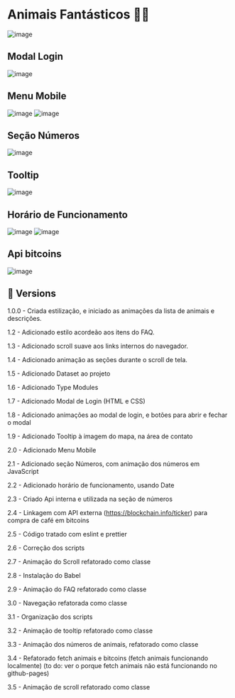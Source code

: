 # Animais Fantásticos 🐱‍💻

![image](https://user-images.githubusercontent.com/89994391/199326923-8f4fc3fd-cbc1-49f4-bc91-6ec625887aac.png)

## Modal Login
![image](https://user-images.githubusercontent.com/89994391/199313684-1f0d6119-cfd5-4296-aa8f-c363d7300d36.png)

## Menu Mobile
![image](https://user-images.githubusercontent.com/89994391/199314029-14020d99-05fb-4dc9-b6ee-c780bbbded16.png)
![image](https://user-images.githubusercontent.com/89994391/199313923-1222e204-744f-4ecf-bb82-b23682af80a1.png)

## Seção Números
![image](https://user-images.githubusercontent.com/89994391/199327070-2c8ffe3b-7477-4177-baa6-a7c399bbd7e3.png)

## Tooltip
![image](https://user-images.githubusercontent.com/89994391/199058694-71ee3395-0de1-4a63-8ba0-12a8e76a3fda.png)

## Horário de Funcionamento
![image](https://user-images.githubusercontent.com/89994391/199334651-73a946ac-6b7d-403b-bebb-6a4a2e5f426c.png)
![image](https://user-images.githubusercontent.com/89994391/199334770-c7ca0f19-be85-4bd9-870a-e0a01ea07b99.png)

## Api bitcoins
![image](https://user-images.githubusercontent.com/89994391/201678741-711675c6-895e-4372-945e-f735f0830378.png)




## 🦄 Versions

1.0.0 - Criada estilização, e iniciado as animações da lista de animais e descrições.

1.2 - Adicionado estilo acordeão aos itens do FAQ.

1.3 - Adicionado scroll suave aos links internos do navegador.

1.4 - Adicionado animação as seções durante o scroll de tela.

1.5 - Adicionado Dataset ao projeto

1.6 - Adicionado Type Modules

1.7 - Adicionado Modal de Login (HTML e CSS)

1.8 - Adicionado animações ao modal de login, e botões para abrir e fechar o modal

1.9 - Adicionado Tooltip à imagem do mapa, na área de contato

2.0 - Adicionado Menu Mobile

2.1 - Adicionado seção Números, com animação dos números em JavaScript

2.2 - Adicionado horário de funcionamento, usando Date

2.3 - Criado Api interna e utilizada na seção de números

2.4 - Linkagem com API externa (https://blockchain.info/ticker) para compra de café em bitcoins

2.5 - Código tratado com eslint e prettier

2.6 - Correção dos scripts

2.7 - Animação do Scroll refatorado como classe

2.8 - Instalação do Babel

2.9 - Animação do FAQ refatorado como classe

3.0 - Navegação refatorada como classe

3.1 - Organização dos scripts

3.2 -  Animação de tooltip refatorado como classe

3.3 - Animação dos números de animais, refatorado como classe

3.4 - Refatorado fetch animais e bitcoins
(fetch animais funcionando localmente)
(to do: ver o porque fetch animais não está funcionando no github-pages)

3.5 - Animação de scroll refatorado como classe

